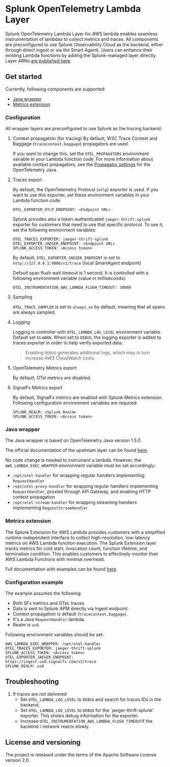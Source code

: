 # Splunk OpenTelemetry Lambda Layer

Splunk OpenTelemetry Lambda Layer for AWS lambda enables seamless instrumentation of lambdas to collect metrics and traces. All components are preconfigured to use Splunk Observability Cloud as the backend, either through direct ingest or via the Smart Agent). Users can enhance their existing Lambda functions by adding the Splunk-managed layer directly. Layer ARNs [are published here](./splunk-apm.md).

## Get started 

Currently, following components are supported:
- [Java wrapper](#java-wrapper) 
- [Metrics extension](#metrics-extension)

### Configuration

All wrapper layers are preconfigured to use Splunk as the tracing backend.

1. Context propagation (for tracing)
    By default, W3C Trace Context and Baggage (`tracecontext,baggage`) propagators are used. 
    
    If you want to change this, set the `OTEL_PROPAGATORS` environment variable in your Lambda function code. For more information about available context propagators, see the [Propagator settings](https://github.com/open-telemetry/opentelemetry-java/tree/v1.1.0/sdk-extensions/autoconfigure#customizing-the-opentelemetry-sdk) for the OpenTelemetry Java.

2. Traces export

    By default, the OpenTelemetry Protocol (`otlp`) exporter is used.
    If you want to use this exporter, set these environment variables in your Lambda function code:
    ```
    OTEL_EXPORTER_OTLP_ENDPOINT: <Endpoint URL>
    ```
    Splunk provides also a token-authenticated `jaeger-thrift-splunk` exporter for customers that need to use that specific protocol. To use it, set the following environment variables:
    ```
    OTEL_TRACES_EXPORTER: jaeger-thrift-splunk
    OTEL_EXPORTER_JAEGER_ENDPOINT: <Endpoint URL>
    SPLUNK_ACCESS_TOKEN: <Access token>
    ``` 
    By default, `OTEL_EXPORTER_JAEGER_ENDPOINT` is set to `http://127.0.0.1:9080/v1/trace` (local SmartAgent endpoint)
   
    Default span flush wait timeout is 1 second. It is controlled with a following environment variable (value in milliseconds):
    ```
    OTEL_INSTRUMENTATION_AWS_LAMBDA_FLUSH_TIMEOUT: 30000
    ```
    
3. Sampling

    `OTEL_TRACE_SAMPLER` is set to `always_on` by default, meaning that all spans are always sampled.

4. Logging
    
    Logging is controller with `OTEL_LAMBDA_LOG_LEVEL` environment variable. Default set to `WARN`. When set to `DEBUG`, the logging exporter is added to traces exporter in order to help verify exported data.
    
    > Enabling `DEBUG` generates additional logs, which may in turn increase AWS CloudWatch costs.

5. OpenTelemetry Metrics export
    
    By default, OTel metrics are disabled.

6. SignalFx Metrics export

   By default, SignalFx metrics are enabled with Splunk Metrics extension. Following configuration environment variables are required:
   ```
   SPLUNK_REALM: <Splunk Realm>
   SPLUNK_ACCESS_TOKEN: <Access token>
   ```      
 
### Java wrapper

The Java wrapper is based on OpenTelemetry Java version 1.5.0. 

The official documentation of the upstream layer can be found [here](https://github.com/open-telemetry/opentelemetry-lambda/blob/main/java/README.md).

No code change is needed to instrument a lambda. However, the `AWS_LAMBDA_EXEC_WRAPPER` environment variable must be set accordingly: 
- `/opt/otel-handler` for wrapping regular handlers implementing `RequestHandler`
- `/opt/otel-proxy-handler` for wrapping regular handlers implementing `RequestHandler`, proxied through API Gateway, and enabling HTTP context propagation
- `/opt/otel-stream-handler` for wrapping streaming handlers implementing `RequestStreamHandler`

### Metrics extension

The Splunk Extension for AWS Lambda provides customers with a simplified runtime-independent interface to collect high-resolution, low-latency metrics on AWS Lambda function execution. The Splunk Extension layer tracks metrics for cold start, invocation count, function lifetime, and termination condition. This enables customers to effectively monitor their AWS Lambda Functions with minimal overhead.

Full documentation with examples can be found [here](https://github.com/signalfx/splunk-extension-wrapper/tree/main/docs).



### Configuration example

The example assumes the following:

- Both SFx metrics and OTeL traces.
- Data is sent to Splunk APM directly via Ingest endpoint.
- Context propagation is default (`tracecontext,baggage`).
- It's a Java `RequestHandler` lambda.
- Realm is `us0`.

Following environment variables should be set:
```
AWS_LAMBDA_EXEC_WRAPPER: /opt/otel-handler
OTEL_TRACES_EXPORTER: jaeger-thrift-splunk
SPLUNK_ACCESS_TOKEN: <Access token>
OTEL_EXPORTER_JAEGER_ENDPOINT: https://ingest.us0.signalfx.com/v2/trace
SPLUNK_REALM: us0
```

## Troubleshooting

1. If traces are not delivered 
    - Set `OTEL_LAMBDA_LOG_LEVEL` to `DEBUG` and search for traces IDs in the backend.
    - Set `OTEL_LAMBDA_LOG_LEVEL` to `DEBUG` for the `jaeger-thrift-splunk' exporter. This shows debug information for the exporter.
    - Increase `OTEL_INSTRUMENTATION_AWS_LAMBDA_FLUSH_TIMEOUT`if the backend / network reacts slowly.

## License and versioning

The project is released under the terms of the Apache Software License version 2.0.
